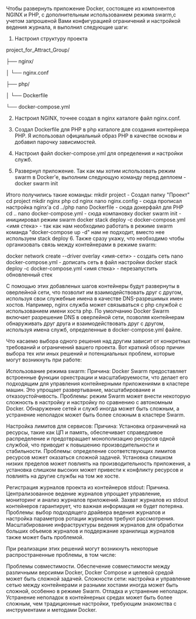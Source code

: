 Чтобы развернуть приложение Docker, состоящее из компонентов NGINX и PHP, с дополнительным использованием режима swarm,с учетом запрошеной Вами конфигурацией ограничений и настройкой ведения журнала, я выполнил следующие шаги: 

1. Настроил структуру проекта 

project_for_Attract_Group/

├── nginx/

│   └── nginx.conf

├── php/

│   └── Dockerfile

└── docker-compose.yml

2. Настроил NGINX, точнее создал в nginx каталоге файл nginx.conf. 

3. Создал Dockerfile для PHP в php каталоге для создания контерйнера PHP. Я использовал официальный образ PHP в качестве основы и добавил парочку зависимостей.

4. Настроил файл docker-compose.yml для определения и настройки служб.

5. Развернул приложение. Так как мы хотим использовать режим swarm в Docker'e, выполним следующую команду перед деплоем - docker swarm init

Итого получились такие команды:
mkdir project - Создал папку "Проект"
cd project
mkdir nginx php
cd nginx
nano nginx.config - сюда прописал настройка nginx'a
cd ../php
nano Dockerfile - сюда докерфайл для PHP
cd ..
nano docker-compose.yml - сюда компановку
docker swarm init - инициировал режим swarm
docker stack deploy -c docker-compose.yml <имя стека> - так как нам необходимо работать в режиме swarm команда "docker-compose up -d" нам не подходит, вместо нее используем stack deploy
 6. Также сразу укажу, что необходимо чтобы организовать связь между контейнерами в режиме swarm:

docker network create --driver overlay <имя-сети> - создать сеть
nano docker-compose.yml - дописать сеть в файл настройки 
docker stack deploy -c docker-compose.yml <имя стека> - перезапустить обновленный стек

С помощью этих добавленых шагов контейнеры будут развернуты в оверлейной сети, что позволит им взаимодействовать друг с другом, используя свои служебные имена в качестве DNS-разрешимых имен хостов. Например, nginx служба может связываться с php службой с использованием имени хоста php. 
По умолчанию Docker Swarm включает разрешение DNS в оверлейной сети, позволяя контейнерам обнаруживать друг друга и взаимодействовать друг с другом, используя имена служб, определенные в docker-compose.yml файле. 

Что касаемо выбора одного решения над другим зависит от конкретных требований и ограничений вашего проекта.  Вот краткий обзор причин выбора тех или иных решений и потенциальных проблем, которые могут возникнуть при работе: 

Использование режима swarm: 
Причина: Docker Swarm предоставляет встроенные функции оркестрации и масштабируемости, что делает его подходящим для управления контейнерными приложениями в кластере машин.  Это упрощает развертывание, масштабирование и отказоустойчивость. 
Проблемы: режим Swarm может внести некоторую сложность в настройку и настройку по сравнению с автономным Docker.  Обнаружение сетей и служб иногда может быть сложным, а устранение неполадок может быть более сложным в кластере Swarm. 

Настройка лимитов для сервисов: 
Причина: Установка ограничений на ресурсы, такие как ЦП и память, обеспечивает справедливое распределение и предотвращает монополизацию ресурсов одной службой, что приводит к повышению производительности и стабильности. 
Проблемы: определение соответствующих лимитов ресурсов может оказаться сложной задачей.  Установка слишком низких пределов может повлиять на производительность приложения, а установка слишком высоких может привести к конфликту ресурсов и повлиять на другие службы на том же хосте. 

Регистрация журналов проекта из контейнеров stdout: 
Причина. Централизованное ведение журналов упрощает управление, мониторинг и анализ журналов приложений.  Захват журналов из stdout контейнеров гарантирует, что важная информация не будет потеряна. 
Проблемы: выбор подходящего драйвера ведения журналов и настройка параметров ротации журналов требуют рассмотрения.  Масштабирование инфраструктуры ведения журналов для обработки больших объемов журналов и поддержание хранилища журналов также может быть проблемой. 

При реализации этих решений могут возникнуть некоторые распространенные проблемы, в том числе: 

Проблемы совместимости. Обеспечение совместимости между различными версиями Docker, Docker Compose и целевой средой может быть сложной задачей. 
Сложности сети: настройка и управление сетью между контейнерами и разными хостами иногда может быть сложной, особенно в режиме Swarm. 
Отладка и устранение неполадок. Устранение неполадок в контейнерных средах может быть более сложным, чем традиционные настройки, требующим знакомства с инструментами и методами Docker. 



